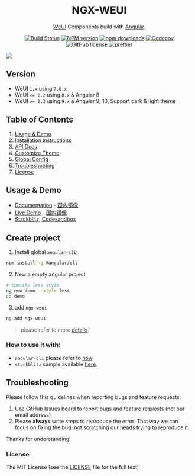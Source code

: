 
<h1 align="center">
NGX-WEUI
</h1>

<div align="center">

[WeUI](https://github.com/weui/weui) Components build with [Angular](https://angular.io/).

[![Build Status](https://img.shields.io/travis/cipchk/ngx-weui/master.svg?style=flat-square)](https://travis-ci.org/cipchk/ngx-weui)
[![NPM version](https://img.shields.io/npm/v/ngx-weui.svg?style=flat-square)](https://www.npmjs.com/package/ngx-weui)
[![npm downloads](https://img.shields.io/npm/dm/ngx-weui.svg?style=flat-square)](https://npmjs.org/ngx-weui)
[![Codecov](https://img.shields.io/codecov/c/github/cipchk/ngx-weui.svg?style=flat-square)](https://codecov.io/gh/cipchk/ngx-weui)
[![GitHub license](https://img.shields.io/github/license/mashape/apistatus.svg?style=flat-square)](https://github.com/cipchk/ngx-weui/blob/master/LICENSE)
[![prettier](https://img.shields.io/badge/code_style-prettier-ff69b4.svg?style=flat-square)](https://prettier.io/)

</div>

[![](https://cdn-images-1.medium.com/max/1600/1*ceWDQUy3-MQgEchW6SuSRA.png)](https://cipchk.github.io/ngx-weui/)

## Version

- WeUI `1.x` using `7.0.x`
- WeUI `<= 2.2` using `8.x` & Angular 8
- WeUI `>= 2.3` using `9.x` & Angular 9, 10, Support dark & light theme

## Table of Contents

1. [Usage & Demo](#usage--demo)
2. [Installation instructions](#installation-instructions)
3. [API Docs](https://cipchk.github.io/ngx-weui/)
4. [Customize Theme](https://cipchk.github.io/ngx-weui/#/docs/style)
5. [Global Config](https://cipchk.github.io/ngx-weui/#/docs/config)
6. [Troubleshooting](#troubleshooting)
7. [License](#license)

## Usage & Demo

- [Documentation](https://cipchk.github.io/ngx-weui/) - [国内镜像](https://cipchk.gitee.io/ngx-weui/)
- [Live Demo](https://cipchk.github.io/ngx-weui/) - [国内镜像](https://cipchk.gitee.io/ngx-weui/)
- [Stackblitz](https://stackblitz.com/edit/ngx-weui), [Codesandbox](https://codesandbox.io/s/ngx-weui-wki41?file=/src/app/app.component.ts)

## Create project

1. Install global `angular-cli`:

```bash
npm install -g @angular/cli
```

2. New a empty angular project

```bash
# Specify less style
ng new demo --style less
cd demo
```

3. add `ngx-weui`

```bash
ng add ngx-weui
```

> please refer to more [details](https://github.com/cipchk/ngx-weui/blob/master/docs/how.md).

### How to use it with:

+ `angular-cli` please refer to [how](https://github.com/cipchk/ngx-weui/blob/master/docs/how.md).
+ `stackblitz` sample available [here](https://stackblitz.com/edit/ngx-weui).

## Troubleshooting

Please follow this guidelines when reporting bugs and feature requests:

1. Use [GitHub Issues](https://github.com/cipchk/ngx-weui/issues) board to report bugs and feature requests (not our email address)
2. Please **always** write steps to reproduce the error. That way we can focus on fixing the bug, not scratching our heads trying to reproduce it.

Thanks for understanding!

### License

The MIT License (see the [LICENSE](https://github.com/cipchk/ngx-weui/blob/master/LICENSE) file for the full text)

